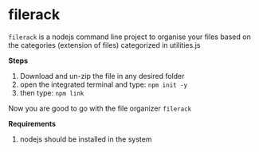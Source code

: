 # filerack
`filerack` is a nodejs command line project to organise your files based on the categories (extension of files) categorized in utilities.js

**Steps**
1. Download and un-zip the file in any desired folder
2. open the integrated terminal and type: `npm init -y`
3. then type: `npm link`

Now you are good to go with the file organizer `filerack`

**Requirements**
1. nodejs should be installed in the system
